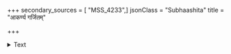 +++
secondary_sources = [ "MSS_4233",]
jsonClass = "Subhaashita"
title = "आकर्ण्य गर्जितम्"

+++

<details><summary>Text</summary>

आकर्ण्य गर्जितं घोरं जलदानां समागमे।  
बाला विधूतलज्जेव सत्रासं श्लिष्यति प्रियम्॥
</details>
